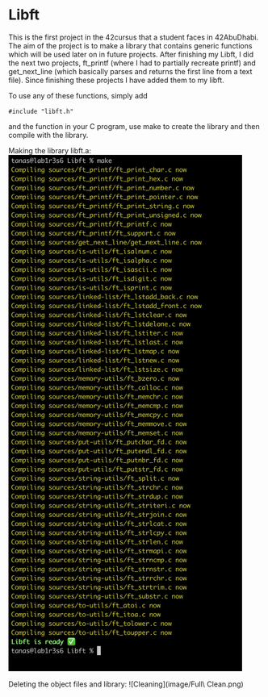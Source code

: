 # Libft
This is the first project in the 42cursus that a student faces in 42AbuDhabi. The aim of the project is to make a library that contains generic functions which will be used later on in future projects.
After finishing my Libft, I did the next two projects, ft_printf (where I had to partially recreate printf) and get_next_line (which basically parses and returns the first line from a text file). Since finishing these projects I have added them to my libft. 

To use any of these functions, simply add
```
#include "libft.h"
```
and the function in your C program, use make to create the library and then compile with the library. 

Making the library libft.a:
![Compilation](images/Compilation.png)

Deleting the object files and library:
![Cleaning](image/Full\ Clean.png)
